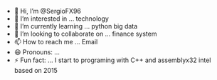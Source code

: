 - 👋 Hi, I’m @SergioFX96
- 👀 I’m interested in ... technology
- 🌱 I’m currently learning ... python big data
- 💞️ I’m looking to collaborate on ... finance system
- 📫 How to reach me ... Email
- 😄 Pronouns: ...
- ⚡ Fun fact: ... I start to programing with C++ and assemblyx32 intel based on 2015

<!---
SergioFX96/SergioFX96 is a ✨ special ✨ repository because its `README.md` (this file) appears on your GitHub profile.
You can click the Preview link to take a look at your changes.
--->
